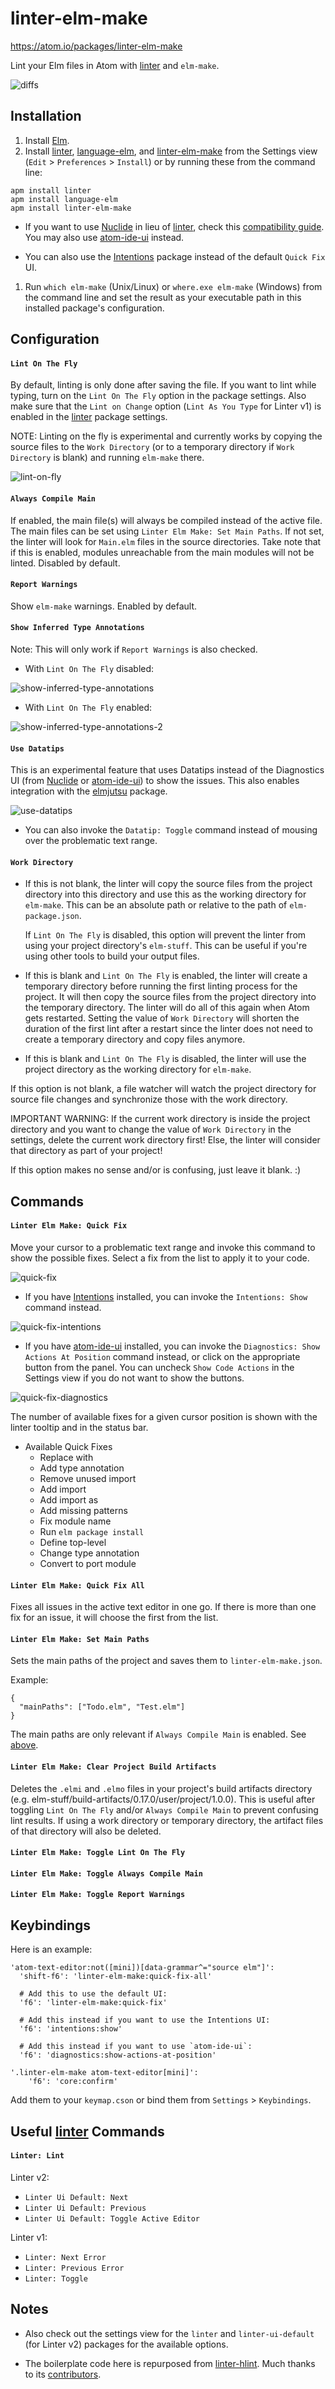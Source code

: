 # linter-elm-make

https://atom.io/packages/linter-elm-make

Lint your Elm files in Atom with [linter](https://atom.io/packages/linter) and `elm-make`.

![diffs](https://github.com/mybuddymichael/linter-elm-make/blob/master/images/diffs.png?raw=true)

## Installation

1. Install [Elm](http://elm-lang.org/install).
1. Install [linter](https://atom.io/packages/linter), [language-elm](https://atom.io/packages/language-elm), and [linter-elm-make](https://atom.io/packages/linter-elm-make) from the Settings view (`Edit` > `Preferences` > `Install`) or by running these from the command line:

  ```
  apm install linter
  apm install language-elm
  apm install linter-elm-make
  ```

  * If you want to use [Nuclide](https://atom.io/packages/nuclide) in lieu of [linter](https://atom.io/packages/linter), check this [compatibility guide](https://nuclide.io/docs/advanced-topics/linter-package-compatibility).  You may also use [atom-ide-ui](https://atom.io/packages/atom-ide-ui) instead.

  * You can also use the [Intentions](https://atom.io/packages/intentions) package instead of the default `Quick Fix` UI.

1. Run `which elm-make` (Unix/Linux) or `where.exe elm-make` (Windows) from the command line and set the result as your executable path in this installed package's configuration.

## Configuration

#### `Lint On The Fly`
By default, linting is only done after saving the file.  If you want to lint while typing, turn on the `Lint On The Fly` option in the package settings.  Also make sure that the `Lint on Change` option (`Lint As You Type` for Linter v1) is enabled in the [linter](https://atom.io/packages/linter) package settings.

NOTE: Linting on the fly is experimental and currently works by copying the source files to the `Work Directory` (or to a temporary directory if `Work Directory` is blank) and running `elm-make` there.

![lint-on-fly](https://github.com/mybuddymichael/linter-elm-make/blob/master/images/lint-on-fly.gif?raw=true)

#### `Always Compile Main`
If enabled, the main file(s) will always be compiled instead of the active file.  The main files can be set using `Linter Elm Make: Set Main Paths`.  If not set, the linter will look for `Main.elm` files in the source directories.  Take note that if this is enabled, modules unreachable from the main modules will not be linted.  Disabled by default.

#### `Report Warnings`
Show `elm-make` warnings.  Enabled by default.

#### `Show Inferred Type Annotations`
Note: This will only work if `Report Warnings` is also checked.

  * With `Lint On The Fly` disabled:

  ![show-inferred-type-annotations](https://github.com/mybuddymichael/linter-elm-make/blob/master/images/show-inferred-type-annotations.gif?raw=true)

  * With `Lint On The Fly` enabled:

  ![show-inferred-type-annotations-2](https://github.com/mybuddymichael/linter-elm-make/blob/master/images/show-inferred-type-annotations-2.gif?raw=true)

#### `Use Datatips`
This is an experimental feature that uses Datatips instead of the Diagnostics UI (from [Nuclide](https://atom.io/packages/nuclide) or [atom-ide-ui](https://atom.io/packages/atom-ide-ui)) to show the issues.  This also enables integration with the  [elmjutsu](https://atom.io/packages/elmjutsu) package.

![use-datatips](https://github.com/mybuddymichael/linter-elm-make/blob/master/images/use-datatips.gif?raw=true)

- You can also invoke the `Datatip: Toggle` command instead of mousing over the problematic text range.

#### `Work Directory`
- If this is not blank, the linter will copy the source files from the project directory into this directory and use this as the working directory for `elm-make`.  This can be an absolute path or relative to the path of `elm-package.json`.

  If `Lint On The Fly` is disabled, this option will prevent the linter from using your project directory's `elm-stuff`.  This can be useful if you're using other tools to build your output files.

- If this is blank and `Lint On The Fly` is enabled, the linter will create a temporary directory before running the first linting process for the project.  It will then copy the source files from the project directory into the temporary directory.  The linter will do all of this again when Atom gets restarted.  Setting the value of `Work Directory` will shorten the duration of the first lint after a restart since the linter does not need to create a temporary directory and copy files anymore.

- If this is blank and `Lint On The Fly` is disabled, the linter will use the project directory as the working directory for `elm-make`.

If this option is not blank, a file watcher will watch the project directory for source file changes and synchronize those with the work directory.

IMPORTANT WARNING: If the current work directory is inside the project directory and you want to change the value of `Work Directory` in the settings, delete the current work directory first!  Else, the linter will consider that directory as part of your project!

If this option makes no sense and/or is confusing, just leave it blank. :)

## Commands

#### `Linter Elm Make: Quick Fix`
Move your cursor to a problematic text range and invoke this command to show the possible fixes. Select a fix from the list to apply it to your code.

![quick-fix](https://github.com/mybuddymichael/linter-elm-make/blob/master/images/quick-fix.png?raw=true)

  * If you have [Intentions](https://atom.io/packages/intentions) installed, you can invoke the `Intentions: Show` command instead.

  ![quick-fix-intentions](https://github.com/mybuddymichael/linter-elm-make/blob/master/images/quick-fix-intentions.gif?raw=true)

  * If you have [atom-ide-ui](https://atom.io/packages/atom-ide-ui) installed, you can invoke the `Diagnostics: Show Actions At Position` command instead, or click on the appropriate button from the panel.  You can uncheck `Show Code Actions` in the Settings view if you do not want to show the buttons.

  ![quick-fix-diagnostics](https://github.com/mybuddymichael/linter-elm-make/blob/master/images/quick-fix-diagnostics.gif?raw=true)

The number of available fixes for a given cursor position is shown with the linter tooltip and in the status bar.

  * Available Quick Fixes
    * Replace with
    * Add type annotation
    * Remove unused import
    * Add import
    * Add import as
    * Add missing patterns
    * Fix module name
    * Run `elm package install`
    * Define top-level
    * Change type annotation
    <!-- * Search for symbols matching type -->
    * Convert to port module

#### `Linter Elm Make: Quick Fix All`
Fixes all issues in the active text editor in one go. If there is more than one fix for an issue, it will choose the first from the list.

#### `Linter Elm Make: Set Main Paths`
Sets the main paths of the project and saves them to `linter-elm-make.json`.

Example:
```
{
  "mainPaths": ["Todo.elm", "Test.elm"]
}
```
The main paths are only relevant if `Always Compile Main` is enabled.  See [above](#always-compile-main).

#### `Linter Elm Make: Clear Project Build Artifacts`
Deletes the `.elmi` and `.elmo` files in your project's build artifacts directory (e.g. elm-stuff/build-artifacts/0.17.0/user/project/1.0.0).  This is useful after toggling `Lint On The Fly` and/or `Always Compile Main` to prevent confusing lint results.  If using a work directory or temporary directory, the artifact files of that directory will also be deleted.

#### `Linter Elm Make: Toggle Lint On The Fly`

#### `Linter Elm Make: Toggle Always Compile Main`

#### `Linter Elm Make: Toggle Report Warnings`

## Keybindings

Here is an example:

```
'atom-text-editor:not([mini])[data-grammar^="source elm"]':
  'shift-f6': 'linter-elm-make:quick-fix-all'

  # Add this to use the default UI:
  'f6': 'linter-elm-make:quick-fix'

  # Add this instead if you want to use the Intentions UI:
  'f6': 'intentions:show'

  # Add this instead if you want to use `atom-ide-ui`:
  'f6': 'diagnostics:show-actions-at-position'

'.linter-elm-make atom-text-editor[mini]':
    'f6': 'core:confirm'
```

Add them to your `keymap.cson` or bind them from `Settings` > `Keybindings`.

## Useful [linter](https://atom.io/packages/linter) Commands

#### `Linter: Lint`

Linter v2:
* `Linter Ui Default: Next`
* `Linter Ui Default: Previous`
* `Linter Ui Default: Toggle Active Editor`

Linter v1:
* `Linter: Next Error`
* `Linter: Previous Error`
* `Linter: Toggle`

## Notes

* Also check out the settings view for the `linter` and `linter-ui-default` (for Linter v2) packages for the available options.

* The boilerplate code here is repurposed from [linter-hlint](https://github.com/AtomLinter/linter-hlint). Much thanks to its [contributors](https://github.com/AtomLinter/linter-hlint/graphs/contributors).
